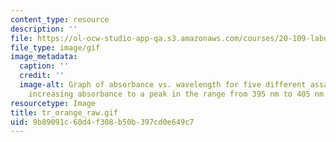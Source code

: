 ```yaml
---
content_type: resource
description: ''
file: https://ol-ocw-studio-app-qa.s3.amazonaws.com/courses/20-109-laboratory-fundamentals-in-biological-engineering-spring-2010/9b89091c60d4f308b50b397cd0e649c7_tr_orange_raw.gif
file_type: image/gif
image_metadata:
  caption: ''
  credit: ''
  image-alt: Graph of absorbance vs. wavelength for five different assays, showing
    increasing absorbance to a peak in the range from 395 nm to 405 nm.
resourcetype: Image
title: tr_orange_raw.gif
uid: 9b89091c-60d4-f308-b50b-397cd0e649c7
---
```


